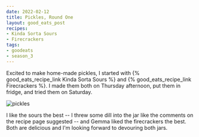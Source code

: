 ```yaml
---
date: 2022-02-12
title: Pickles, Round One
layout: good_eats_post
recipes:
- Kinda Sorta Sours
- Firecrackers
tags:
- goodeats
- season_3
---
```


Excited to make home-made pickles, I started with
{% good_eats_recipe_link Kinda Sorta Sours %} and {% good_eats_recipe_link Firecrackers %}.
I made them both on Thursday afternoon, put them in fridge, and tried them on
Saturday.

![pickles](https://lh3.googleusercontent.com/O-EfRiQtfcJEgzTJ7GDrTVamW5FECqOLNiW1Iikd_8klPwVQDsGlb5tl9cDFmEaSd7r8I5QJu4TkR4_1S6D6t7As6IR3Ea392aDZ165gWhyfxQbjFe7c6HYKrp6EF_7u5lGo27xBxV4ZTMhRBLEE_oDLaJsVw9y1xGxxefIHEmfz9YdlGdD-pztYwQJFipzeSu7F8jhi9OYh4twPso_DoVV6ELuEu_pYiQzpg3vl6fR58TfuBJJeSt4BQUHh5v2z1hocgsrJKc2CeG_APAC-NwXsApGOqW7kKNm5CQcncRKp5V885FMQgHDmCiGqj_Vpq8aEGmc5j_2MSb5k8MDiVANBGW-CWLKF-Nf4UlLIJGzMH7noZ9H8L-px2Ej4NxFE0sxdDJeqXmS8I92Fm14TBAg4SZq5_qOkZdHVBneO40hZ7qCj9LRBYERto8kGiv0CieUtnst6xHGp-3WIRXnSTFIPTaakl3rTnCs0toiG6XqYqSXmxprGk1E_lDet6y1MkUAFpudvzJgMDzdo1Hj0uGMBmNkGi2u6DyENsfJ-ZzRsX8RF-2pExs8JUcOJm1X2AUe05ASw2rNwy6FwRaewEhhPfveRtvDQqvNNCjjR5uTk7YefH0lA5UOs4rk-9ZP-u-x-cHnCNeSXf-POivnzQxPv3wsCZxgRasPEs1X4W4ce6GmnozYp20XVivO5kP22ihpVMChIIvvaEJgRV7HKdWk_=w600-no?authuser=0)

I like the sours the best -- I threw some dill into the jar like the comments
on the recipe page suggested -- and Gemma liked the firecrackers the best.
Both are delicious and I'm looking forward to devouring both jars.
